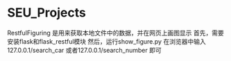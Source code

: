 # SEU_Projects
RestfulFiguring 是用来获取本地文件中的数据，并在网页上画图显示
首先，需要安装flask和flask_restful模块
然后，运行show_figure.py
在浏览器中输入  127.0.0.1/search_car  或者127.0.0.1/search_number 即可
